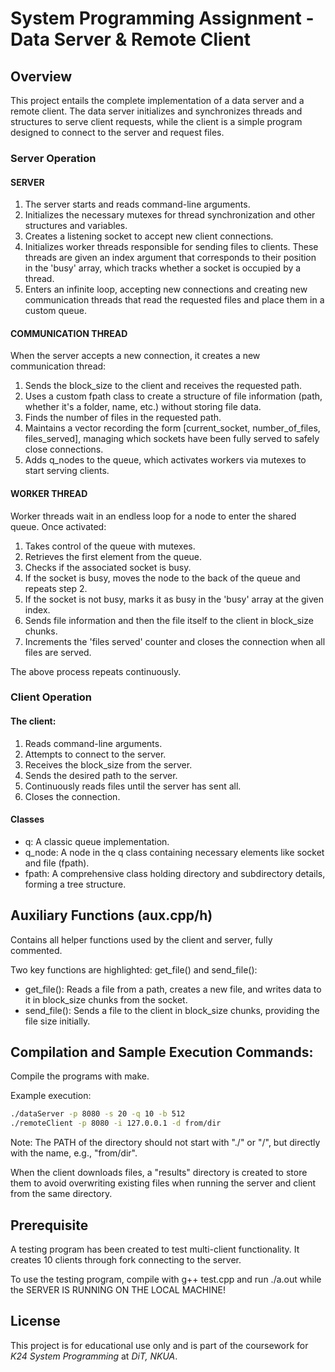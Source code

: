 # System Programming Assignment - Data Server & Remote Client

## Overview
This project entails the complete implementation of a data server and a remote client. The data server initializes and synchronizes threads and structures to serve client requests, while the client is a simple program designed to connect to the server and request files.

### Server Operation
#### SERVER
1. The server starts and reads command-line arguments.
2. Initializes the necessary mutexes for thread synchronization and other structures and variables.
3. Creates a listening socket to accept new client connections.
4. Initializes worker threads responsible for sending files to clients. These threads are given an index argument that corresponds to their position in the 'busy' array, which tracks whether a socket is occupied by a thread.
5. Enters an infinite loop, accepting new connections and creating new communication threads that read the requested files and place them in a custom queue.

#### COMMUNICATION THREAD
When the server accepts a new connection, it creates a new communication thread:
1. Sends the block_size to the client and receives the requested path.
2. Uses a custom fpath class to create a structure of file information (path, whether it's a folder, name, etc.) without storing file data.
3. Finds the number of files in the requested path.
4. Maintains a vector recording the form [current_socket, number_of_files, files_served], managing which sockets have been fully served to safely close connections.
5. Adds q_nodes to the queue, which activates workers via mutexes to start serving clients.

#### WORKER THREAD
Worker threads wait in an endless loop for a node to enter the shared queue. Once activated:
1. Takes control of the queue with mutexes.
2. Retrieves the first element from the queue.
3. Checks if the associated socket is busy.
4. If the socket is busy, moves the node to the back of the queue and repeats step 2.
5. If the socket is not busy, marks it as busy in the 'busy' array at the given index.
6. Sends file information and then the file itself to the client in block_size chunks.
7. Increments the 'files served' counter and closes the connection when all files are served.

The above process repeats continuously.

### Client Operation
#### The client:

1. Reads command-line arguments.
2. Attempts to connect to the server.
3. Receives the block_size from the server.
4. Sends the desired path to the server.
5. Continuously reads files until the server has sent all.
6. Closes the connection.

#### Classes
- q: A classic queue implementation.
- q_node: A node in the q class containing necessary elements like socket and file (fpath).
- fpath: A comprehensive class holding directory and subdirectory details, forming a tree structure.

## Auxiliary Functions (aux.cpp/h)
Contains all helper functions used by the client and server, fully commented.

Two key functions are highlighted: get_file() and send_file():

- get_file(): Reads a file from a path, creates a new file, and writes data to it in block_size chunks from the socket.
- send_file(): Sends a file to the client in block_size chunks, providing the file size initially.

## Compilation and Sample Execution Commands:
Compile the programs with make.

Example execution:
```bash
./dataServer -p 8080 -s 20 -q 10 -b 512
./remoteClient -p 8080 -i 127.0.0.1 -d from/dir
```

Note: The PATH of the directory should not start with "./" or "/", but directly with the name, e.g., "from/dir".

When the client downloads files, a "results" directory is created to store them to avoid overwriting existing files when running the server and client from the same directory.

## Prerequisite
A testing program has been created to test multi-client functionality. It creates 10 clients through fork connecting to the server.

To use the testing program, compile with g++ test.cpp and run ./a.out while the SERVER IS RUNNING ON THE LOCAL MACHINE!

## License

This project is for educational use only and is part of the coursework for _Κ24 System Programming_ at _DiT, NKUA_.
